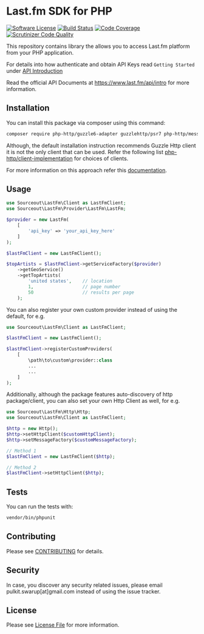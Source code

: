 # Last.fm SDK for PHP
[![Software License](https://img.shields.io/badge/license-MIT-brightgreen.svg)](LICENSE.md) [![Build Status](https://scrutinizer-ci.com/g/sourceout/lastfm-php-sdk/badges/build.png?b=init)](https://scrutinizer-ci.com/g/sourceout/lastfm-php-sdk/build-status/init) [![Code Coverage](https://scrutinizer-ci.com/g/sourceout/lastfm-php-sdk/badges/coverage.png?b=init)](https://scrutinizer-ci.com/g/sourceout/lastfm-php-sdk/) [![Scrutinizer Code Quality](https://scrutinizer-ci.com/g/sourceout/lastfm-php-sdk/badges/quality-score.png?b=init)](https://scrutinizer-ci.com/g/sourceout/lastfm-php-sdk/)

This repository contains library the allows you to access Last.fm platform from your PHP application.

For details into how authenticate and obtain API Keys read `Getting Started` under [API Introduction](https://www.last.fm/api)

Read the official API Documents at https://www.last.fm/api/intro for more information.

## Installation
You can install this package via composer using this command:
```bash
composer require php-http/guzzle6-adapter guzzlehttp/psr7 php-http/message sourceout/lastfm-php-sdk
```

Although, the default installation instruction recommends Guzzle Http client it is not the only client that can be used. Refer the following list [php-http/client-implementation](https://packagist.org/providers/php-http/client-implementation) for choices of clients.

For more information on this approach refer this [documentation](http://docs.php-http.org/en/latest/httplug/users.html).

## Usage
```php
use Sourceout\LastFm\Client as LastFmClient;
use Sourceout\LastFm\Provider\LastFm\LastFm;

$provider = new LastFm(
    [
        'api_key' => 'your_api_key_here'
    ]
);

$lastFmClient = new LastFmClient();

$topArtists = $lastFmClient->getServiceFactory($provider)
    ->getGeoService()
    ->getTopArtists(
        'united states',    // location
        1,                  // page number
        50                  // results per page
    );
```

You can also register your own custom provider instead of using the default, for e.g.
```php
use Sourceout\LastFm\Client as LastFmClient;

$lastFmClient = new LastFmClient();

$lastFmClient->registerCustomProviders(
    [
        \path\to\custom\provider::class
        ...
        ...
    ]
);
```

Additionally, although the package features auto-discovery of http package/client, you can also set your own Http Client as well, for e.g.

```php
use Sourceout\LastFm\Http\Http;
use Sourceout\LastFm\Client as LastFmClient;

$http = new Http();
$http->setHttpClient($customHttpClient);
$http->setMessageFactory($customMessageFactory);

// Method 1
$lastFmClient = new LastFmClient($http);

// Method 2
$lastFmClient->setHttpClient($http);
```
## Tests
You can run the tests with:
```bash
vendor/bin/phpunit
```

## Contributing
Please see [CONTRIBUTING](CONTRIBUTING) for details.

## Security
In case, you discover any security related issues, please email pulkit.swarup[at]gmail.com instead of using the issue tracker.

## License
Please see [License File](LICENSE) for more information.
